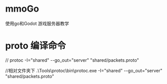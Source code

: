 # mmoGo
使用go和Godot 游戏服务器教学

# proto 编译命令

// protoc -I="shared" --go_out="server" "shared/packets.proto"

//相对文件夹下
.\Tools\protoc\bin\protoc.exe -I="shared" --go_out="server" "shared/packets.proto"